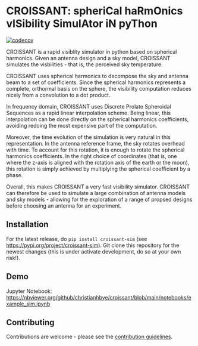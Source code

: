 # CROISSANT: spheriCal haRmOnics vISibility SimulAtor iN pyThon

[![codecov](https://codecov.io/gh/christianhbye/croissant/branch/main/graph/badge.svg?token=pj1hkgcazd)](https://codecov.io/gh/christianhbye/croissant)

CROISSANT is a rapid visiblity simulator in python based on spherical harmonics. Given an antenna design and a sky model, CROISSANT simulates the visbilities - that is, the perceived sky temperature.

CROISSANT uses spherical harmonics to decompose the sky and antenna beam to a set of coefficients. Since the spherical harmonics represents a complete, orthormal basis on the sphere, the visibility computation reduces nicely from a convolution to a dot product.

In frequency domain, CROISSANT uses Discrete Prolate Spheroidal Sequences as a rapid linear interpolation scheme. Being linear, this interpolation can be done directly on the spherical harmonics coefficients, avoiding redoing the most expensive part of the computation.

Moreover, the time evolution of the simulation is very natural in this representation. In the antenna reference frame, the sky rotates overhead with time. To account for this rotation, it is enough to rotate the spherical harmonics coefficients. In the right choice of coordinates (that is, one where the z-axis is aligned with the rotation axis of the earth or the moon), this rotation is simply achieved by multiplying the spherical coefficient by a phase.

Overall, this makes CROISSANT a very fast visibility simulator. CROISSANT can therefore be used to simulate a large combination of antenna models and sky models - allowing for the exploration of a range of propsed designs before choosing an antenna for an experiment.

## Installation
For the latest release, do `pip install croissant-sim` (see https://pypi.org/project/croissant-sim). Git clone this repository for the newest changes (this is under activate development, do so at your own risk!).

## Demo
Jupyter Notebook: https://nbviewer.org/github/christianhbye/croissant/blob/main/notebooks/example_sim.ipynb

## Contributing
Contributions are welcome - please see the [contribution guidelines](https://github.com/christianhbye/croissant/blob/add_contributing/CONTRIBUTING.md).
